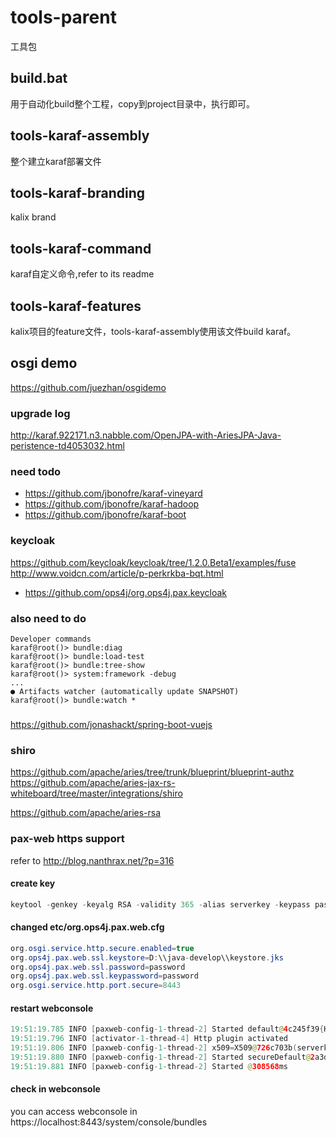 # tools-parent
工具包
## build.bat
用于自动化build整个工程，copy到project目录中，执行即可。
## tools-karaf-assembly
整个建立karaf部署文件
## tools-karaf-branding
kalix brand
## tools-karaf-command
karaf自定义命令,refer to its readme
## tools-karaf-features
kalix项目的feature文件，tools-karaf-assembly使用该文件build karaf。
## osgi demo
https://github.com/juezhan/osgidemo

### upgrade log
http://karaf.922171.n3.nabble.com/OpenJPA-with-AriesJPA-Java-peristence-td4053032.html

### need todo 
* https://github.com/jbonofre/karaf-vineyard
* https://github.com/jbonofre/karaf-hadoop
* https://github.com/jbonofre/karaf-boot

### keycloak
https://github.com/keycloak/keycloak/tree/1.2.0.Beta1/examples/fuse
http://www.voidcn.com/article/p-perkrkba-bqt.html
* https://github.com/ops4j/org.ops4j.pax.keycloak

### also need to do
``` 
Developer commands
karaf@root()> bundle:diag
karaf@root()> bundle:load-test
karaf@root()> bundle:tree-show
karaf@root()> system:framework -debug
...
● Artifacts watcher (automatically update SNAPSHOT)
karaf@root()> bundle:watch *
```
### 
https://github.com/jonashackt/spring-boot-vuejs

### shiro
https://github.com/apache/aries/tree/trunk/blueprint/blueprint-authz
https://github.com/apache/aries-jax-rs-whiteboard/tree/master/integrations/shiro

https://github.com/apache/aries-rsa

### pax-web https support
refer to http://blog.nanthrax.net/?p=316
#### create key 
```java
keytool -genkey -keyalg RSA -validity 365 -alias serverkey -keypass password -storepass password -keystore keystore.jks
```
#### changed etc/org.ops4j.pax.web.cfg
```java
org.osgi.service.http.secure.enabled=true
org.ops4j.pax.web.ssl.keystore=D:\\java-develop\\keystore.jks
org.ops4j.pax.web.ssl.password=password
org.ops4j.pax.web.ssl.keypassword=password
org.osgi.service.http.port.secure=8443
```
#### restart webconsole  
```java
19:51:19.785 INFO [paxweb-config-1-thread-2] Started default@4c245f39{HTTP/1.1,[http/1.1]}{0.0.0.0:8181}
19:51:19.796 INFO [activator-1-thread-4] Http plugin activated
19:51:19.806 INFO [paxweb-config-1-thread-2] x509=X509@726c703b(serverkey,h=[],w=[]) for SslContextFactory@23de3a88[provider=null,keyStore=file:///D:/java-develop/keystore.jks,trustStore=null]
19:51:19.880 INFO [paxweb-config-1-thread-2] Started secureDefault@2a3d21fb{SSL,[ssl, http/1.1]}{0.0.0.0:8443}
19:51:19.881 INFO [paxweb-config-1-thread-2] Started @308568ms
```
#### check in webconsole
you can access webconsole in https://localhost:8443/system/console/bundles
